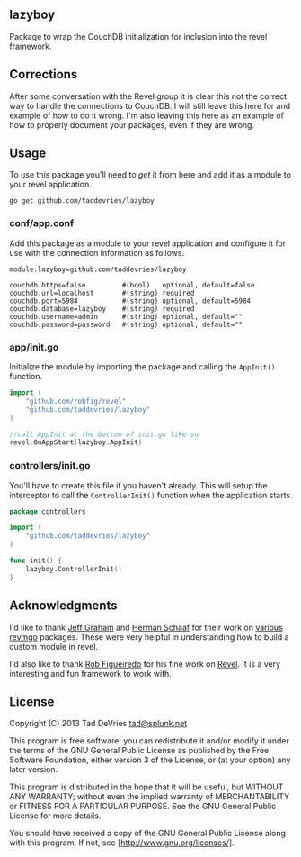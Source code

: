 ## lazyboy
Package to wrap the CouchDB initialization for inclusion into the revel framework.

## Corrections
After some conversation with the Revel group it is clear this not the correct way to handle the connections to CouchDB. I will still leave this here for and example of how to do it wrong. I'm also leaving this here as an example of how to properly document your packages, even if they are wrong.

## Usage
To use this package you'll need to *get* it from here and add it as a module to your revel application.

`go get github.com/taddevries/lazyboy`

### conf/app.conf
Add this package as a module to your revel application and configure it for use with the connection information as follows.

```
module.lazyboy=github.com/taddevries/lazyboy

couchdb.https=false         #(bool)   optional, default=false
couchdb.url=localhost       #(string) required
couchdb.port=5984           #(string) optional, default=5984
couchdb.database=lazyboy    #(string) required
couchdb.username=admin      #(string) optional, default=""
couchdb.password=password   #(string) optional, default=""
```

### app/init.go
Initialize the module by importing the package and calling the `AppInit()` function.

```go
import (
	"github.com/robfig/revel"
	"github.com/taddevries/lazyboy"
)

//call AppInit at the bottom of init.go like so
revel.OnAppStart(lazyboy.AppInit)
```

### controllers/init.go
You'll have to create this file if you haven't already. This will setup the interceptor to call the `ControllerInit()` function when the application starts. 

```go
package controllers

import (
	"github.com/taddevries/lazyboy"
)

func init() {
	lazyboy.ControllerInit()
}
```

## Acknowledgments 
I'd like to thank [Jeff Graham][1] and [Herman Schaaf][2] for their work on [various][3] [revmgo][4] packages. These were very helpful in understanding how to build a custom module in revel.

I'd also like to  thank [Rob Figueiredo][6] for his fine work on [Revel][5]. It is a very interesting and fun framework to work with.

## License
Copyright (C) 2013  Tad DeVries <tad@splunk.net>

This program is free software: you can redistribute it and/or modify it under the terms of the GNU General Public License as published by the Free Software Foundation, either version 3 of the License, or (at your option) any later version.

This program is distributed in the hope that it will be useful, but WITHOUT ANY WARRANTY; without even the implied warranty of MERCHANTABILITY or FITNESS FOR A PARTICULAR PURPOSE.  See the GNU General Public License for more details.

You should have received a copy of the GNU General Public License along with this program.  If not, see [http://www.gnu.org/licenses/].

<!-- Links -->
[1]: https://github.com/jgraham909 "Jeff Graham"
[2]: https://github.com/hermanschaaf "Herman Schaaf"
[3]: https://github.com/jgraham909/revmgo "Jeff's revmgo"
[4]: https://github.com/hermanschaaf/revmgo "Herman's revmgo"
[5]: https://github.com/robfig/revel "Revel Framework"
[6]: https://github.com/robfig "Rob Figueiredo"